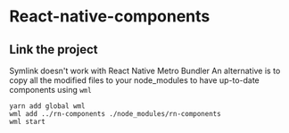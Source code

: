 # React-native-components

## Link the project

Symlink doesn't work with React Native Metro Bundler
An alternative is to copy all the modified files to your node_modules to have up-to-date components using `wml`

```
yarn add global wml
wml add ../rn-components ./node_modules/rn-components
wml start
```
